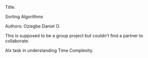 Title:

Sorting Algorithms

Authors:
Oziegbe Daniel O.

This is supposed to be a group project
but couldn't find a partner to collaborate.

Alx task in understanding Time Complexity.
